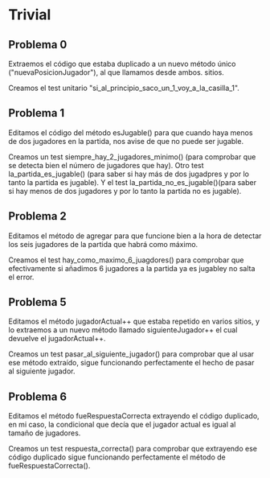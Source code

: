 # Trivial

## Problema 0

Extraemos el código que estaba duplicado a un nuevo método único ("nuevaPosicionJugador"), al que llamamos desde ambos.
sitios.

Creamos el test unitario "si_al_principio_saco_un_1_voy_a_la_casilla_1".

## Problema 1
Editamos el código del método esJugable() para que cuando haya menos de dos jugadores en la partida, nos avise de que no puede ser jugable.

Creamos un test siempre_hay_2_jugadores_minimo() (para comprobar que se detecta bien el número de jugadores que hay).
Otro test la_partida_es_jugable() (para saber si hay más de dos jugadpres y por lo tanto la partida es jugable). Y el test la_partida_no_es_jugable()(para saber si hay menos de dos jugadores y por lo tanto la partida no es jugable).

## Problema 2
Editamos el método de agregar para que funcione bien a la hora de detectar los seis jugadores de la partida que habrá como máximo.

Creamos el test hay_como_maximo_6_juagdores() para comprobar que efectivamente si añadimos 6 jugadores a la partida ya es jugabley no salta el error.

## Problema 5
Editamos el método jugadorActual++ que estaba repetido en varios sitios, y lo extraemos a un nuevo método llamado siguienteJugador++ el cual devuelve el jugadorActual++.

Creamos un test pasar_al_siguiente_jugador() para comprobar que al usar ese método extraído, sigue funcionando perfectamente el hecho de pasar al siguiente jugador.

## Problema 6
Editamos el método fueRespuestaCorrecta extrayendo el código duplicado, en mi caso, la condicional que decía que el jugador actual es igual al tamaño de jugadores.

Creamos un test respuesta_correcta() para comprobar que extrayendo ese código duplicado sigue funcionando perfectamente el método de fueRespuestaCorrecta().